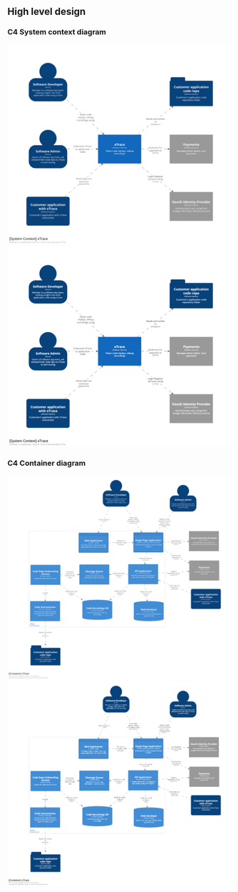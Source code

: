 
## High level design

### C4 System context diagram
![Context](media/c4context.svg)
![Context](media/C4_Context.png)
### C4 Container diagram
![Context](media/c4container.svg)
![Context](media/C4Containers.png)

